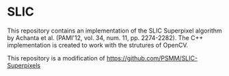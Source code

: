 # SLIC

This repository contains an implementation of the SLIC Superpixel algorithm by Achanta et al. (PAMI'12, vol. 34, num. 11, pp. 2274-2282). The C++ implementation is created to work with the strutures of OpenCV.

This repository is a modification of https://github.com/PSMM/SLIC-Superpixels
